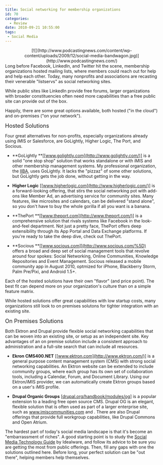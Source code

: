 ```yaml
---
title: Social networking for membership organizations
id: 70
categories:
  - Review
date: 2010-09-21 10:55:00
tags:
 - Social Media
---
```


<div class="separator" style="clear:both;text-align:center;">[![](http://www.podcastingnews.com/content/wp-content/uploads/2009/12/social-media-bandwagon.jpg)](http://www.podcastingnews.com/)</div>
Long before Facebook, LinkedIn, and Twitter hit the scene, membership organizations hosted mailing lists, where members could reach out for help and help each other. Today, many nonprofits and associations are recasting their venerable "listservs" as social networking sites.

While public sites like LinkedIn provide free forums, larger organizations with broader constituencies often need more capabilities than a free public site can provide out of the box.

Happily, there are some great options available, both hosted ("in the cloud") and on-premises ("on your network").

<span style="font-size:large;">Hosted Solutions </span>

Four great alternatives for non-profits, especially organizations already using iMIS or Salesforce, are GoLightly, Higher Logic, The Port, and Socious.

* **GoLightly **[[www.golightly.com](http://www.golightly.com/)] is a solid "one stop shop" solution that works standalone or with iMIS and other membership management systems. My professional organization, the [IIBA](http://www.theiiba.org/), uses GoLightly. It lacks the "pizzaz" of some other solutions, but GoLightly gets the job done, without getting in the way.

* **Higher Logic** [[www.higherlogic.com](http://www.higherlogic.com/)] is a forward-looking offering, that stirs the social networking pot with add-ons like Member Ad, an advertising service for community sites. Many features, like microsites and calendars, can be delivered "stand alone", so you don't have to buy the whole gorilla if all you want is a banana.

* **ThePort **[[www.theport.com](http://www.theport.com/)] is a comprehensive solution that rivals systems like Facebook in the look-and-feel department. Not just a pretty face, ThePort offers deep extensibility through its App Portal and Data Exchange platforms. If you're ready to take the deep dive, check out ThePort.

* **Socious **[[www.socious.com]](http://www.socious.com/%5D) offers a broad and deep set of social management tools that revolve around four spokes: Social Networking, Online Communities, Knowledge Repositories and Event Management. Socious released a mobile community app in August 2010, optmized for iPhone, Blackberry Storm, Palm Pre/Pixi, and Android 1.5+.

Each of the hosted solutions have their own "flavor" (and price point). The best fit can depend more on your organization's culture than on a simple feature matrix.

While hosted solutions offer great capabilities with low startup costs, many organizations still look to on premises solutons for tighter integration with an existing site.

<span style="font-size:large;">On Premises Solutions </span>

Both Ektron and Drupal provide flexible social networking capabilities that can be woven into an existing site, or setup as an independent site. Key advantages of an on premise solution include a consistent approach to administration and a full-site search that can include all resources.

* **Ekron CMS400.NET** [[www.ektron.com](http://www.ektron.com/)] is a general purpose content management system (CMS) with strong social networking capabilities. An Ektron website can be extended to include community groups, where each group has its own set of collaboration tools, including a Calendar, Forum, and Document Library. Using our Ektron/iMIS provider, we can automatically create Ektron groups based on a user's iMIS profile.

* **Drupal Organic Groups** [[drupal.org/handbook/modules/og](http://drupal.org/handbook/modules/og)] is a popular extension to a leading free open source CMS. Drupal OG is an elegant, flexible solution that is often used as part of a larger enterprise site, such as www.imiscommunities.com and . There are also Drupal offerings that provide full workgroup capabilities, like Drupal Commons and Open Atrium.

The hardest part of today's social media landscape is that it's become an "embarrassment of riches". A good starting point is to study the [Social Media Technology Guide](http://tedhusted.blogspot.com/2010/09/idealware-nonprofit-social-media.html) by Idealware, and follow its advice to be sure you are getting the most from public offerings. Then, fill any gaps with one the solutions outlined here. Before long, your perfect solution can be "out there", helping members help themselves.